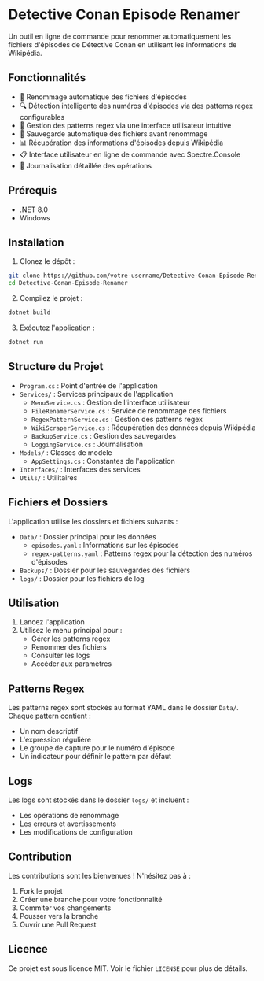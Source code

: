 # Detective Conan Episode Renamer

Un outil en ligne de commande pour renommer automatiquement les fichiers d'épisodes de Détective Conan en utilisant les informations de Wikipédia.

## Fonctionnalités

- 🎯 Renommage automatique des fichiers d'épisodes
- 🔍 Détection intelligente des numéros d'épisodes via des patterns regex configurables
- 📝 Gestion des patterns regex via une interface utilisateur intuitive
- 💾 Sauvegarde automatique des fichiers avant renommage
- 📊 Récupération des informations d'épisodes depuis Wikipédia
- 📋 Interface utilisateur en ligne de commande avec Spectre.Console
- 📝 Journalisation détaillée des opérations

## Prérequis

- .NET 8.0
- Windows

## Installation

1. Clonez le dépôt :
```bash
git clone https://github.com/votre-username/Detective-Conan-Episode-Renamer.git
cd Detective-Conan-Episode-Renamer
```

2. Compilez le projet :
```bash
dotnet build
```

3. Exécutez l'application :
```bash
dotnet run
```

## Structure du Projet

- `Program.cs` : Point d'entrée de l'application
- `Services/` : Services principaux de l'application
  - `MenuService.cs` : Gestion de l'interface utilisateur
  - `FileRenamerService.cs` : Service de renommage des fichiers
  - `RegexPatternService.cs` : Gestion des patterns regex
  - `WikiScraperService.cs` : Récupération des données depuis Wikipédia
  - `BackupService.cs` : Gestion des sauvegardes
  - `LoggingService.cs` : Journalisation
- `Models/` : Classes de modèle
  - `AppSettings.cs` : Constantes de l'application
- `Interfaces/` : Interfaces des services
- `Utils/` : Utilitaires

## Fichiers et Dossiers

L'application utilise les dossiers et fichiers suivants :
- `Data/` : Dossier principal pour les données
  - `episodes.yaml` : Informations sur les épisodes
  - `regex-patterns.yaml` : Patterns regex pour la détection des numéros d'épisodes
- `Backups/` : Dossier pour les sauvegardes des fichiers
- `logs/` : Dossier pour les fichiers de log

## Utilisation

1. Lancez l'application
2. Utilisez le menu principal pour :
   - Gérer les patterns regex
   - Renommer des fichiers
   - Consulter les logs
   - Accéder aux paramètres

## Patterns Regex

Les patterns regex sont stockés au format YAML dans le dossier `Data/`. Chaque pattern contient :
- Un nom descriptif
- L'expression régulière
- Le groupe de capture pour le numéro d'épisode
- Un indicateur pour définir le pattern par défaut

## Logs

Les logs sont stockés dans le dossier `logs/` et incluent :
- Les opérations de renommage
- Les erreurs et avertissements
- Les modifications de configuration

## Contribution

Les contributions sont les bienvenues ! N'hésitez pas à :
1. Fork le projet
2. Créer une branche pour votre fonctionnalité
3. Commiter vos changements
4. Pousser vers la branche
5. Ouvrir une Pull Request

## Licence

Ce projet est sous licence MIT. Voir le fichier `LICENSE` pour plus de détails. 